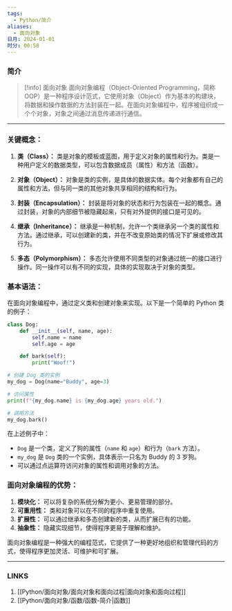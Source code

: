 ```yaml
---
tags:
  - Python/简介
aliases:
  - 面向对象
日月: 2024-01-01
时分: 00:58
---
```

### 简介

>[!info] 面向对象
>面向对象编程（Object-Oriented Programming，简称 OOP）是一种程序设计范式，它使用对象（Object）作为基本的构建块，将数据和操作数据的方法封装在一起。在面向对象编程中，程序被组织成一个个对象，对象之间通过消息传递进行通信。

---
### 关键概念：

1. **类（Class）：** 类是对象的模板或蓝图，用于定义对象的属性和行为。类是一种用户定义的数据类型，可以包含数据成员（属性）和方法（函数）。

2. **对象（Object）：** 对象是类的实例，是具体的数据实体。每个对象都有自己的属性和方法，但与同一类的其他对象共享相同的结构和行为。

3. **封装（Encapsulation）：** 封装是将对象的状态和行为包装在一起的概念。通过封装，对象的内部细节被隐藏起来，只有对外提供的接口是可见的。

4. **继承（Inheritance）：** 继承是一种机制，允许一个类继承另一个类的属性和方法。通过继承，可以创建新的类，并在不改变原始类的情况下扩展或修改其行为。

5. **多态（Polymorphism）：** 多态允许使用不同类型的对象通过统一的接口进行操作。同一操作可以有不同的实现，具体的实现取决于对象的类型。

### 基本语法：

在面向对象编程中，通过定义类和创建对象来实现。以下是一个简单的 Python 类的例子：

```python
class Dog:
    def __init__(self, name, age):
        self.name = name
        self.age = age

    def bark(self):
        print("Woof!")

# 创建 Dog 类的实例
my_dog = Dog(name="Buddy", age=3)

# 访问属性
print(f"{my_dog.name} is {my_dog.age} years old.")

# 调用方法
my_dog.bark()
```

在上述例子中：
- `Dog` 是一个类，定义了狗的属性（`name` 和 `age`）和行为（`bark` 方法）。
- `my_dog` 是 `Dog` 类的一个实例，具体表示一只名为 Buddy 的 3 岁狗。
- 可以通过点运算符访问对象的属性和调用对象的方法。

### 面向对象编程的优势：

1. **模块化：** 可以将复杂的系统分解为更小、更易管理的部分。
2. **可重用性：** 类和对象可以在不同的程序中重复使用。
3. **扩展性：** 可以通过继承和多态创建新的类，从而扩展已有的功能。
4. **抽象性：** 隐藏实现细节，使得程序更易于理解和维护。

面向对象编程是一种强大的编程范式，它提供了一种更好地组织和管理代码的方式，使得程序更加灵活、可维护和可扩展。

---
### LINKS
1. [[Python/面向对象/面向对象和面向过程|面向对象和面向过程]]
2. [[Python/面向对象/函数/函数-简介|函数]]